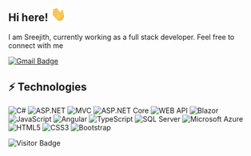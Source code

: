 ## Hi here! <img src="https://github.com/sreejithishere/sreejithishere/blob/main/wave.gif" width="30px">

I am Sreejith, currently working as a full stack developer. Feel free to connect with me

[![Gmail Badge](https://img.shields.io/badge/-sreejithrkylm@gmail.com-c14438?style=flat-square&logo=Gmail&logoColor=white&link=mailto:sreejithrkylm@gmail.com)](mailto:sreejithrkylm@gmail.com)

## ⚡ Technologies

![C#](https://img.shields.io/badge/c%23-%23239120.svg?style=flat-square&logo=c-sharp&logoColor=white")
![ASP.NET](https://img.shields.io/badge/-ASP.NET-White?style=flat-square)
![MVC](https://img.shields.io/badge/-MVC-White?style=flat-square)
![ASP.NET Core](https://img.shields.io/badge/-ASP.NET%20Core-White?style=flat-square)
![WEB API](https://img.shields.io/badge/-%20WEB%20API-White?style=flat-square)
![Blazor](https://img.shields.io/badge/-%20Blazor-White?style=flat-square)
![JavaScript](https://img.shields.io/badge/-JavaScript-black?style=flat-square&logo=javascript)
![Angular](https://img.shields.io/badge/angular-%23DD0031.svg?style=flat-square&logo=angular&logoColor=white")
![TypeScript](https://img.shields.io/badge/-TypeScript-007ACC?style=flat-square&logo=typescript)
![SQL Server](https://img.shields.io/badge/-SQL%20Server-black?style=flat-square&logo=mysql)
![Microsoft Azure](https://img.shields.io/badge/Microsoft%20Azure-232F7E?style=flat-square&logo=microsoft-azure)
![HTML5](https://img.shields.io/badge/-HTML5-E34F26?style=flat-square&logo=html5&logoColor=white)
![CSS3](https://img.shields.io/badge/-CSS3-1572B6?style=flat-square&logo=css3)
![Bootstrap](https://img.shields.io/badge/-Bootstrap-563D7C?style=flat-square&logo=bootstrap)

![Visitor Badge](https://visitor-badge.laobi.icu/badge?page_id=sreejithrkylm)
